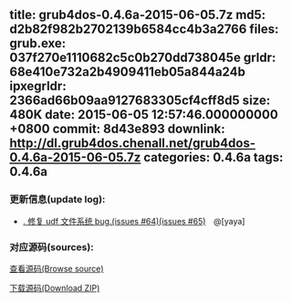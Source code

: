 title: grub4dos-0.4.6a-2015-06-05.7z
md5: d2b82f982b2702139b6584cc4b3a2766
files:
  grub.exe: 037f270e1110682c5c0b270dd738045e
  grldr: 68e410e732a2b4909411eb05a844a24b
  ipxegrldr: 2366ad66b09aa9127683305cf4cff8d5
size: 480K
date: 2015-06-05 12:57:46.000000000 +0800
commit: 8d43e893
downlink: http://dl.grub4dos.chenall.net/grub4dos-0.4.6a-2015-06-05.7z
categories: 0.4.6a
tags: 0.4.6a
---


### 更新信息(update log):
  * [﻿. 修复 udf 文件系统 bug.(issues #64)(issues #65)](https://github.com/chenall/grub4dos/commit/8d43e893a4ca07156c7b08659f631a23c412b063)　@[yaya]

### 对应源码(sources):
  [查看源码(Browse source)](https://github.com/chenall/grub4dos/tree/8d43e893a4ca07156c7b08659f631a23c412b063)

  [下载源码(Download ZIP)](https://github.com/chenall/grub4dos/archive/8d43e893a4ca07156c7b08659f631a23c412b063.zip)
